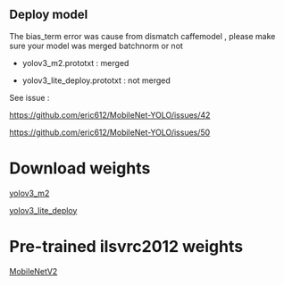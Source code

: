 ## Deploy model

The bias_term error was cause from dismatch caffemodel , please make sure your model was merged batchnorm or not 

* yolov3_m2.prototxt : merged 

* yolov3_lite_deploy.prototxt : not merged


See issue :

https://github.com/eric612/MobileNet-YOLO/issues/42

https://github.com/eric612/MobileNet-YOLO/issues/50

# Download weights

[yolov3_m2](https://drive.google.com/open?id=1CbUZgaHZk4UhFWneglpCkOg2RHBn2l-f)

[yolov3_lite_deploy](https://drive.google.com/open?id=1rh6tbnDXRyoTWhhdm5NtjXuFST0PJHD1)

# Pre-trained ilsvrc2012 weights

[MobileNetV2](https://drive.google.com/open?id=1RgT7jrYFJ0Ub_CF5zdfP3ExwHKDftPik)
